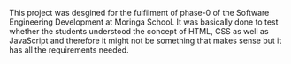 This project was desgined for the fulfilment of phase-0 of the Software Engineering Development at Moringa School. It was basically done to test whether the students understood the concept of HTML, CSS as well as JavaScript and therefore it might not be something that makes sense but it has all the requirements needed.